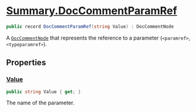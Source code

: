 # [Summary.DocCommentParamRef](../src/Core/DocCommentParamRef.cs#L8)
```cs
public record DocCommentParamRef(string Value) : DocCommentNode
```

A [`DocCommentNode`](./Summary.DocCommentNode.md) that represents the reference to a parameter
(`<paramref>`, `<typeparamref>`).

## Properties
### [Value](../src/Core/DocCommentParamRef.cs#L8)
```cs
public string Value { get; }
```

The name of the parameter.


